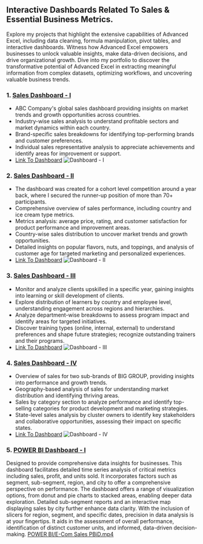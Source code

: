 ## Interactive Dashboards Related To Sales & Essential Business Metrics.
Explore my projects that highlight the extensive capabilities of Advanced Excel, including data cleaning, formula manipulation, pivot tables, and interactive dashboards. Witness how Advanced Excel empowers businesses to unlock valuable insights, make data-driven decisions, and drive organizational growth. Dive into my portfolio to discover the transformative potential of Advanced Excel in extracting meaningful information from complex datasets, optimizing workflows, and uncovering valuable business trends.

### 1. [Sales Dashboard - I](https://github.com/NikhilAsudani1/Analytics-Portfolio/blob/9517669bb7f8acd9cadb7dc5fcb94139135d92bd/ADVANCE%20EXCEL/RAW%20FILES/Dashboard%20-%20I%20(Raw%20%26%20Woking%20File).xlsx)
- ABC Company's global sales dashboard providing insights on market trends and growth opportunities across countries.
- Industry-wise sales analysis to understand profitable sectors and market dynamics within each country.
- Brand-specific sales breakdowns for identifying top-performing brands and customer preferences.
- Individual sales representative analysis to appreciate achievements and identify areas for improvement or support.
- [Link To Dashboard](https://drive.google.com/file/d/1uPoMqr0WcgdFr6ZlBkP0a-Oa8U_RtkMq/view?usp=drive_link)
![Dashboard - I](https://github.com/NikhilAsudani1/Analytics-Portfolio/assets/107070520/21637e5a-ba1a-4a33-b154-da2fc90e00c1)

### 2. [Sales Dashboard - II](https://github.com/NikhilAsudani1/Analytics-Portfolio/blob/9517669bb7f8acd9cadb7dc5fcb94139135d92bd/ADVANCE%20EXCEL/RAW%20FILES/Dashboard%20-%20II%20(Raw%20%26%20Woking%20File).xlsx)
- The dashboard was created for a cohort level competition around a year back, where I secured the runner-up position of more than 70+ participants.
- Comprehensive overview of sales performance, including country and ice cream type metrics.
- Metrics analysis: average price, rating, and customer satisfaction for product performance and improvement areas.
- Country-wise sales distribution to uncover market trends and growth opportunities.
- Detailed insights on popular flavors, nuts, and toppings, and analysis of customer age for targeted marketing and personalized experiences.
- [Link To Dashboard](https://drive.google.com/file/d/1uJKThtKJhQYOh1YqhRhVFRCQfTwGntkA/view?usp=drive_link)
![Dashboard - II](https://github.com/NikhilAsudani1/Analytics-Portfolio/assets/107070520/547daed8-0c50-4004-bd94-77b80afba06d)

### 3. [Sales Dashboard - III](https://github.com/NikhilAsudani1/Analytics-Portfolio/blob/9517669bb7f8acd9cadb7dc5fcb94139135d92bd/ADVANCE%20EXCEL/RAW%20FILES/Dashboard%20-%20III%20(Raw%20%26%20Woking%20File).xlsx)
- Monitor and analyze clients upskilled  in a specific year, gaining insights into learning or skill development of clients.
- Explore distribution of learners by country and employee level, understanding engagement across regions and hierarchies.
- Analyze department-wise breakdowns to assess program impact and identify areas for targeted initiatives.
- Discover training types (online, internal, external) to understand preferences and shape future strategies; recognize outstanding trainers and their programs.
- [Link To Dashboard](https://drive.google.com/file/d/1uW2YjlO96xqCh4wewClgrU_RVr3siCcx/view?usp=sharing)
![Dashboard - III](https://github.com/NikhilAsudani1/Analytics-Portfolio/assets/107070520/88865e59-22c0-4cc2-916d-c01828750300)


### 4. [Sales Dashboard - IV](https://github.com/NikhilAsudani1/Analytics-Portfolio/blob/9517669bb7f8acd9cadb7dc5fcb94139135d92bd/ADVANCE%20EXCEL/RAW%20FILES/Dashboard%20-%20IV%20(Raw%20%26%20Woking%20File).xlsx)
- Overview of sales for two sub-brands of BIG GROUP, providing insights into performance and growth trends.
- Geography-based analysis of sales for understanding market distribution and identifying thriving areas.
- Sales by category section to analyze performance and identify top-selling categories for product development and marketing strategies.
- State-level sales analysis by cluster owners to identify key stakeholders and collaborative opportunities, assessing their impact on specific states.
- [Link To Dashboard](https://drive.google.com/file/d/1uLecf0f6Q87v38bVD0ScoKrqZbviFFCa/view?usp=sharing)
![Dashboard - IV](https://github.com/NikhilAsudani1/Analytics-Portfolio/assets/107070520/518bd1fa-71ba-465d-83f2-d33016cc3d74)

### 5. [POWER BI Dashboard - I](https://github.com/NikhilAsudani1/Analytics-Portfolio/blob/7c8bc99efc4038e2297098b2b924dfcd5da2ae16/POWER%20BI/E-Com%20Sales%20PBiD.mp4)
Designed to provide comprehensive data insights for businesses. This dashboard facilitates detailed time series analysis of critical metrics including sales, profit, and units sold. It incorporates factors such as segment, sub-segment, region, and city to offer a comprehensive perspective on performance. 
The dashboard offers a range of visualization options, from donut and pie charts to stacked areas, enabling deeper data exploration. Detailed sub-segment reports and an interactive map displaying sales by city further enhance data clarity.
With the inclusion of slicers for region, segment, and specific dates, precision in data analysis is at your fingertips. It aids in the assessment of overall performance, identification of distinct customer units, and informed, data-driven decision-making.
[POWER BI/E-Com Sales PBiD.mp4
](https://github.com/NikhilAsudani1/Analytics-Portfolio/blob/7c8bc99efc4038e2297098b2b924dfcd5da2ae16/POWER%20BI/E-Com%20Sales%20PBiD.mp4)
